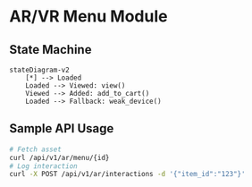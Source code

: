 # AR/VR Menu Module

## State Machine
```mermaid
stateDiagram-v2
    [*] --> Loaded
    Loaded --> Viewed: view()
    Viewed --> Added: add_to_cart()
    Loaded --> Fallback: weak_device()
```

## Sample API Usage
```bash
# Fetch asset
curl /api/v1/ar/menu/{id}
# Log interaction
curl -X POST /api/v1/ar/interactions -d '{"item_id":"123"}'
```
